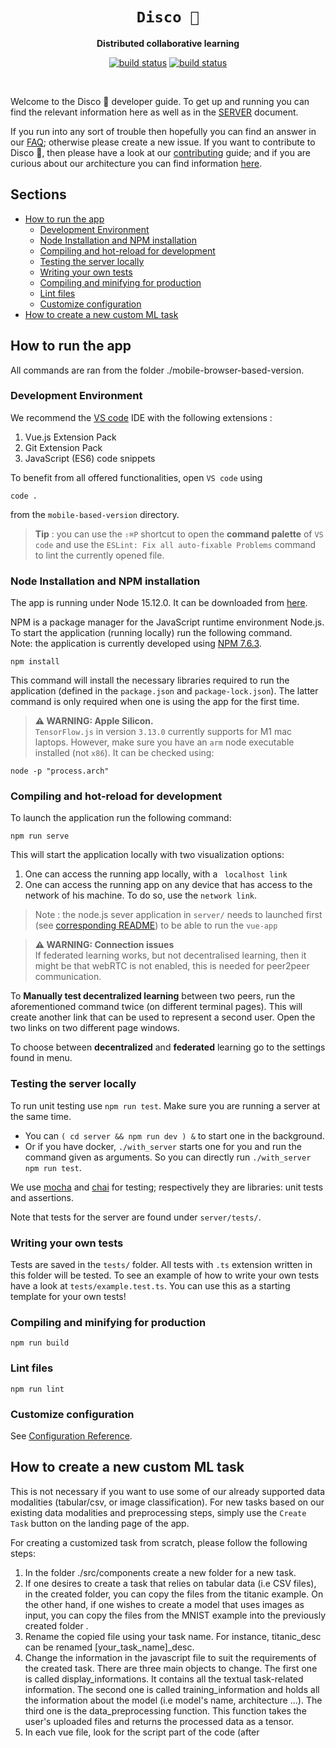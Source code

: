 <div align="center">
  <h1><code>Disco 🪩</code></h1>

  <p>
    <strong>Distributed collaborative learning</strong>
  </p>

  <p>
    <a href="https://github.com/epfml/disco/actions/workflows/lint-test-build.yml"><img src="https://github.com/epfml/disco/actions/workflows/lint-test-build.yml/badge.svg" alt="build status" /></a>
    <a href="https://github.com/epfml/disco/actions/workflows/deploy-server.yml"><img src="https://github.com/epfml/disco/actions/workflows/deploy-server.yml/badge.svg" alt="build status" /></a>
  </p>
  </br>

</div>

Welcome to the Disco 🪩 developer guide. To get up and running you can find the relevant information here as well as in the [SERVER](server/README.md) document.

If you run into any sort of trouble then hopefully you can find an answer in our [FAQ](information/FAQ.md); otherwise please create a new issue. If you want to contribute to Disco 🪩, then please have a look at our [contributing](information/CONTRIBUTING.md) guide; and if you are curious about our architecture you can find information [here](information/ARCHITECTURE.md).

## Sections

- [How to run the app](#how-to-run-the-app)
  - [Development Environment](#development-environment)
  - [Node Installation and NPM installation](#node-installation-and-npm-installation)
  - [Compiling and hot-reload for development](#compiling-and-hot-reload-for-development)
  - [Testing the server locally](#testing-the-server-locally)
  - [Writing your own tests](#writing-your-own-tests)
  - [Compiling and minifying for production](#compiling-and-minifying-for-production)
  - [Lint files](#lint-files)
  - [Customize configuration](#customize-configuration)
- [How to create a new custom ML task](#how-to-create-a-new-custom-ml-task)

## How to run the app

All commands are ran from the folder ./mobile-browser-based-version.

### Development Environment

We recommend the [VS code](https://code.visualstudio.com/) IDE with the following extensions :

1. Vue.js Extension Pack
2. Git Extension Pack
3. JavaScript (ES6) code snippets

To benefit from all offered functionalities, open `VS code` using

```
code .
```

from the `mobile-based-version` directory.

> **Tip** : you can use the `⇧⌘P` shortcut to open the **command palette** of `VS code` and use the `ESLint: Fix all auto-fixable Problems` command to lint the currently opened file.

### Node Installation and NPM installation

The app is running under Node 15.12.0. It can be downloaded from [here](https://nodejs.org/en/download/releases/).

NPM is a package manager for the JavaScript runtime environment Node.js.  
To start the application (running locally) run the following command.  
Note: the application is currently developed using [NPM 7.6.3](https://www.npmjs.com/package/npm/v/7.6.3).

```
npm install
```

This command will install the necessary libraries required to run the application (defined in the `package.json` and `package-lock.json`). The latter command is only required when one is using the app for the first time.

> **⚠ WARNING: Apple Silicon.**  
> `TensorFlow.js` in version `3.13.0` currently supports for M1 mac laptops. However, make sure you have an `arm` node executable installed (not `x86`). It can be checked using:

```
node -p "process.arch"
```

### Compiling and hot-reload for development

To launch the application run the following command:

```
npm run serve
```

This will start the application locally with two visualization options:

1. One can access the running app locally, with a ` localhost link`
2. One can access the running app on any device that has access to the network of his machine. To do so, use the `network link`.

> Note : the node.js sever application in `server/` needs to launched first (see [corresponding README](server/README.md)) to be able to run the `vue-app`

> **⚠ WARNING: Connection issues**  
> If federated learning works, but not decentralised learning, then it might be that webRTC is not enabled, this is needed for peer2peer communication.

To **Manually test decentralized learning** between two peers, run the aforementioned command twice (on different terminal pages). This will create another link that can be used to represent a second user. Open the two links on two different page windows.

To choose between **decentralized** and **federated** learning go to the settings found in menu.

### Testing the server locally

To run unit testing use `npm run test`.
Make sure you are running a server at the same time.

- You can `( cd server && npm run dev ) &` to start one in the background.
- Or if you have docker, `./with_server` starts one for you and run the command given as arguments. So you can directly run `./with_server npm run test`.

We use [mocha](https://mochajs.org/) and [chai](https://www.chaijs.com/) for testing; respectively they are libraries: unit tests and assertions.

Note that tests for the server are found under `server/tests/`.

### Writing your own tests

Tests are saved in the `tests/` folder. All tests with `.ts` extension written in this folder will be tested. To see an example of how to write your own tests have a look at `tests/example.test.ts`. You can use this as a starting template for your own tests!

### Compiling and minifying for production

```
npm run build
```

### Lint files

```
npm run lint
```

### Customize configuration

See [Configuration Reference](https://cli.vuejs.org/config/).

## How to create a new custom ML task

This is not necessary if you want to use some of our already supported data modalities (tabular/csv, or image classification). For new tasks based on our existing data modalities and preprocessing steps, simply use the `Create Task` button on the landing page of the app.

For creating a customized task from scratch, please follow the following steps:

1. In the folder ./src/components create a new folder for a new task.
2. If one desires to create a task that relies on tabular data (i.e CSV files), in the created folder, you can copy the files from the titanic example. On the other hand, if one wishes to create a model that uses images as input, you can copy the files from the MNIST example into the previously created folder .
3. Rename the copied file using your task name. For instance, titanic_desc can be renamed [your_task_name]\_desc.
4. Change the information in the javascript file to suit the requirements of the created task. There are three main objects to change. The first one is called display_informations. It contains all the textual task-related information. The second one is called training_information and holds all the information about the model (i.e model's name, architecture ...). The third one is the data_preprocessing function. This function takes the user's uploaded files and returns the processed data as a tensor.
5. In each vue file, look for the script part of the code (after <script>) and replace the first import with the javascript associated with your task. For instance, replace import {...} from "titanic_script" with import {...} from "[your_task_name]\_script".
6. Add your task to the vue routing file in ./src/router/index.js. More instructions soon to come.
